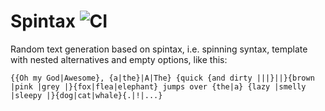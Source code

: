 # Spintax ![CI](https://github.com/MichelBoucey/Spintax/actions/workflows/haskell-ci.yml/badge.svg)

Random text generation based on spintax, i.e. spinning syntax, template with nested alternatives and empty options, like this:

```
{{Oh my God|Awesome}, {a|the}|A|The} {quick {and dirty |||}||}{brown |pink |grey |}{fox|flea|elephant} jumps over {the|a} {lazy |smelly |sleepy |}{dog|cat|whale}{.|!|...}
```

